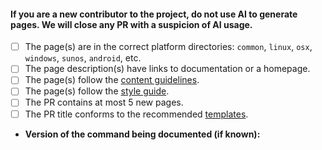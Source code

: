 <!--
Thank you for contributing!
Please fill in the following checklist, removing items that do not apply.
See also https://github.com/tldr-pages/tldr/blob/main/CONTRIBUTING.md
-->

#### If you are a new contributor to the project, do not use AI to generate pages. We will close any PR with a suspicion of AI usage.

- [ ] The page(s) are in the correct platform directories: `common`, `linux`, `osx`, `windows`, `sunos`, `android`, etc.
- [ ] The page description(s) have links to documentation or a homepage.
- [ ] The page(s) follow the [content guidelines](/tldr-pages/tldr/blob/main/CONTRIBUTING.md#guidelines).
- [ ] The page(s) follow the [style guide](/tldr-pages/tldr/blob/main/contributing-guides/style-guide.md).
- [ ] The PR contains at most 5 new pages.
- [ ] The PR title conforms to the recommended [templates](/tldr-pages/tldr/blob/main/CONTRIBUTING.md#commit-message-and-pr-title).
- **Version of the command being documented (if known):**
